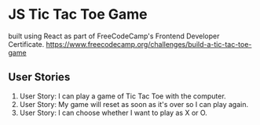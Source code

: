 # JS Tic Tac Toe Game 
built using React as part of FreeCodeCamp's Frontend Developer Certificate. 
https://www.freecodecamp.org/challenges/build-a-tic-tac-toe-game

## User Stories
1. User Story: I can play a game of Tic Tac Toe with the computer.
2. User Story: My game will reset as soon as it's over so I can play again.
3. User Story: I can choose whether I want to play as X or O.